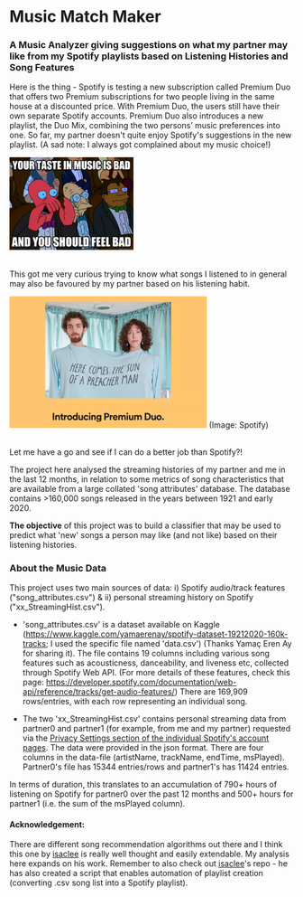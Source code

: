 # Music Match Maker
### A Music Analyzer giving suggestions on what my partner may like from my Spotify playlists based on Listening Histories and Song Features

Here is the thing - Spotify is testing a new subscription called Premium Duo that offers two Premium subscriptions for two people living in the same house at a discounted price. With Premium Duo, the users still have their own separate Spotify accounts. Premium Duo also introduces a new playlist, the Duo Mix, combining the two persons’ music preferences into one. So far, my partner doesn't quite enjoy Spotify's suggestions in the new playlist. (A sad note: I always got complained about my music choice!)   

<img src="img/badmusic.jpg" width="220">

<br>This got me very curious trying to know what songs I listened to in general may also be favoured by my partner based on his listening habit. 

<img src="img/spotify_duo.jpg" width="350">
(Image: Spotify)

<br> Let me have a go and see if I can do a better job than Spotify?!


The project here analysed the streaming histories of my partner and me in the last 12 months, in relation to some metrics of song characteristics that are available from a large collated 'song attributes' database. The database contains >160,000 songs released in the years between 1921 and early 2020.

**The objective** of this project was to build a classifier that may be used to predict what 'new' songs a person may like (and not like) based on their listening histories. 


### About the Music Data
This project uses two main sources of data: i) Spotify audio/track features ("song_attributes.csv") & ii) personal streaming history on Spotify ("xx_StreamingHist.csv").

* 'song_attributes.csv' is a dataset available on Kaggle (https://www.kaggle.com/yamaerenay/spotify-dataset-19212020-160k-tracks; I used the specific file named 'data.csv') (Thanks Yamaç Eren Ay for sharing it). The file contains 19 columns including various song features such as acousticness, danceability, and liveness etc, collected through Spotify Web API. (For more details of these features, check this page: https://developer.spotify.com/documentation/web-api/reference/tracks/get-audio-features/) There are 169,909 rows/entries, with each row representing an individual song.

* The two 'xx_StreamingHist.csv' contains personal streaming data from partner0 and partner1 (for example, from me and my partner) requested via the <a href="https://support.spotify.com/us/article/data-rights-and-privacy-settings/"> Privacy Settings section of the individual Spotify's account pages</a>. The data were provided in the json format. There are four columns in the data-file (artistName, trackName, endTime, msPlayed). Partner0's file has 15344 entries/rows and partner1's has 11424 entries.

In terms of duration, this translates to an accumulation of 790+ hours of listening on Spotify for partner0 over the past 12 months and 500+ hours for partner1 (i.e. the sum of the msPlayed column).


#### Acknowledgement:
There are different song recommendation algorithms out there and I think this one by <a href="https://github.com/isacmlee/song-recommender">isaclee</a> is really well thought and easily extendable. My analysis here expands on his work. Remember to also check out <a href="https://github.com/isacmlee/song-recommender">isaclee</a>'s repo - he has also created a script that enables automation of playlist creation (converting .csv song list into a Spotify playlist). 
